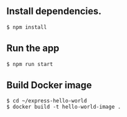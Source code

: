 ## Install dependencies.

```
$ npm install
```

## Run the app

```
$ npm run start
```

## Build Docker image

```
$ cd ~/express-hello-world 
$ docker build -t hello-world-image .
```




